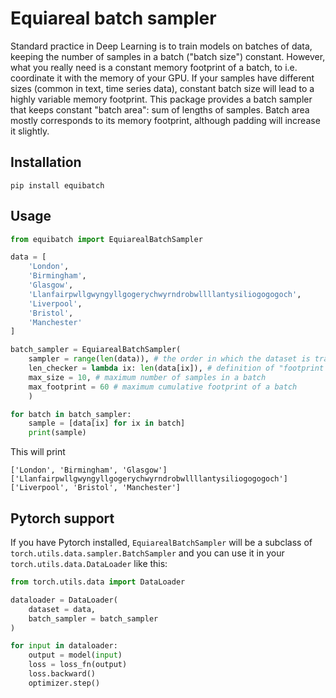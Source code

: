 # Equiareal batch sampler

Standard practice in Deep Learning is to train models on batches of data, keeping the number of samples in a batch ("batch size") constant.
However, what you really need is a constant memory footprint of a batch, to i.e. coordinate it with the memory of your GPU.
If your samples have different sizes (common in text, time series data), constant batch size will lead to a highly variable memory footprint.
This package provides a batch sampler that keeps constant "batch area": sum of lengths of samples.
Batch area mostly corresponds to its memory footprint, although padding will increase it slightly.

## Installation

```
pip install equibatch
```

## Usage


```python
from equibatch import EquiarealBatchSampler

data = [
    'London',
    'Birmingham',
    'Glasgow',
    'Llanfairpwllgwyngyllgogerychwyrndrobwllllantysiliogogogoch',
    'Liverpool',
    'Bristol',
    'Manchester'
]

batch_sampler = EquiarealBatchSampler(
    sampler = range(len(data)), # the order in which the dataset is traversed
    len_checker = lambda ix: len(data[ix]), # definition of "footprint of a sample"
    max_size = 10, # maximum number of samples in a batch
    max_footprint = 60 # maximum cumulative footprint of a batch
    )

for batch in batch_sampler:
    sample = [data[ix] for ix in batch] 
    print(sample)
```

This will print

```
['London', 'Birmingham', 'Glasgow']
['Llanfairpwllgwyngyllgogerychwyrndrobwllllantysiliogogogoch']
['Liverpool', 'Bristol', 'Manchester']
```

## Pytorch support

If you have Pytorch installed, `EquiarealBatchSampler` will be a subclass of `torch.utils.data.sampler.BatchSampler` and you can use it in your `torch.utils.data.DataLoader` like this:

```python
from torch.utils.data import DataLoader

dataloader = DataLoader(
    dataset = data,
    batch_sampler = batch_sampler
)

for input in dataloader:
    output = model(input)
    loss = loss_fn(output)
    loss.backward()
    optimizer.step()
```